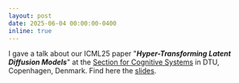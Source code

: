 ```yaml
---
layout: post
date: 2025-06-04 00:00:00-0400
inline: true
---
```



I gave a talk about our ICML25 paper "<b><i>Hyper-Transforming Latent Diffusion Models</i></b>" at the <a href='https://www.compute.dtu.dk/sections/cogsys'>Section for Cognitive Systems</a> in DTU, Copenhagen, Denmark. Find here the <a href='../assets/pdf/25_06_04_CogSys.pdf' target="_blank" rel="noopener noreferrer">slides</a>.
